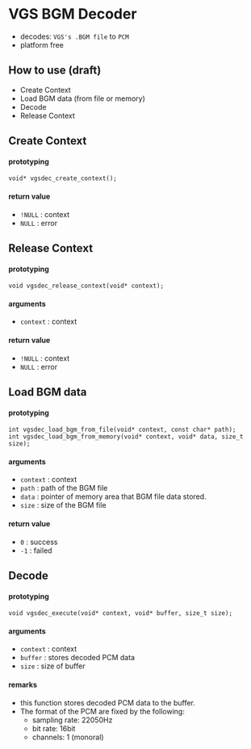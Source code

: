# VGS BGM Decoder
- decodes: `VGS's .BGM file` to `PCM`
- platform free

## How to use (draft)
- Create Context
- Load BGM data (from file or memory)
- Decode
- Release Context

## Create Context
#### prototyping
```
void* vgsdec_create_context();
```

#### return value
- `!NULL` : context
- `NULL` : error

## Release Context
#### prototyping
```
void vgsdec_release_context(void* context);
```

#### arguments
- `context` : context

#### return value
- `!NULL` : context
- `NULL` : error

## Load BGM data
#### prototyping
```
int vgsdec_load_bgm_from_file(void* context, const char* path);
int vgsdec_load_bgm_from_memory(void* context, void* data, size_t size);
```

#### arguments
- `context` : context
- `path` : path of the BGM file
- `data` : pointer of memory area that BGM file data stored.
- `size` : size of the BGM file

#### return value
- `0` : success
- `-1` : failed

## Decode
#### prototyping
```
void vgsdec_execute(void* context, void* buffer, size_t size);
```

#### arguments
- `context` : context
- `buffer` : stores decoded PCM data
- `size` : size of buffer

#### remarks
- this function stores decoded PCM data to the buffer.
- The format of the PCM are fixed by the following:
  - sampling rate: 22050Hz
  - bit rate: 16bit
  - channels: 1 (monoral)
